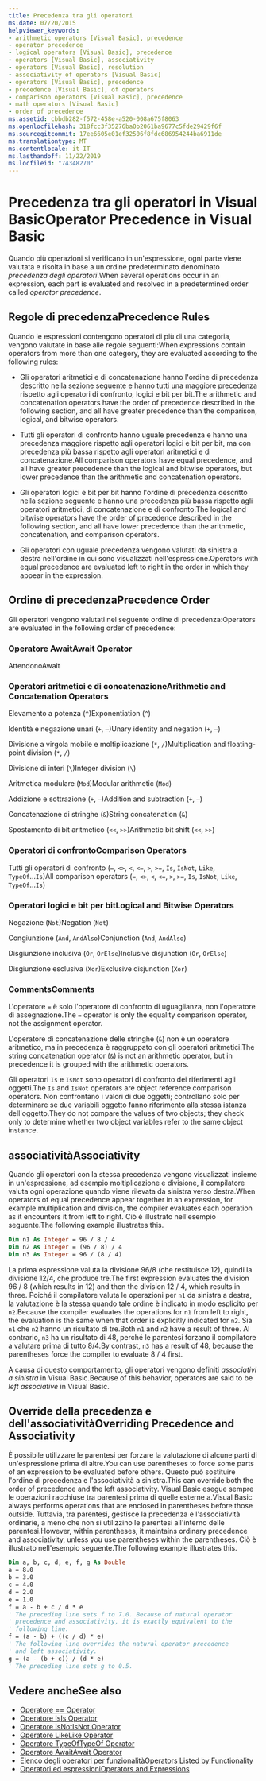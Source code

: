 ```yaml
---
title: Precedenza tra gli operatori
ms.date: 07/20/2015
helpviewer_keywords:
- arithmetic operators [Visual Basic], precedence
- operator precedence
- logical operators [Visual Basic], precedence
- operators [Visual Basic], associativity
- operators [Visual Basic], resolution
- associativity of operators [Visual Basic]
- operators [Visual Basic], precedence
- precedence [Visual Basic], of operators
- comparison operators [Visual Basic], precedence
- math operators [Visual Basic]
- order of precedence
ms.assetid: cbbdb282-f572-458e-a520-008a675f8063
ms.openlocfilehash: 318fcc3f35276ba0b2061ba9677c5fde29429f6f
ms.sourcegitcommit: 17ee6605e01ef32506f8fdc686954244ba6911de
ms.translationtype: MT
ms.contentlocale: it-IT
ms.lasthandoff: 11/22/2019
ms.locfileid: "74348270"
---
```

# <a name="operator-precedence-in-visual-basic"></a><span data-ttu-id="6f710-102">Precedenza tra gli operatori in Visual Basic</span><span class="sxs-lookup"><span data-stu-id="6f710-102">Operator Precedence in Visual Basic</span></span>
<span data-ttu-id="6f710-103">Quando più operazioni si verificano in un'espressione, ogni parte viene valutata e risolta in base a un ordine predeterminato denominato *precedenza degli operatori*.</span><span class="sxs-lookup"><span data-stu-id="6f710-103">When several operations occur in an expression, each part is evaluated and resolved in a predetermined order called *operator precedence*.</span></span>

## <a name="precedence-rules"></a><span data-ttu-id="6f710-104">Regole di precedenza</span><span class="sxs-lookup"><span data-stu-id="6f710-104">Precedence Rules</span></span>
 <span data-ttu-id="6f710-105">Quando le espressioni contengono operatori di più di una categoria, vengono valutate in base alle regole seguenti:</span><span class="sxs-lookup"><span data-stu-id="6f710-105">When expressions contain operators from more than one category, they are evaluated according to the following rules:</span></span>

- <span data-ttu-id="6f710-106">Gli operatori aritmetici e di concatenazione hanno l'ordine di precedenza descritto nella sezione seguente e hanno tutti una maggiore precedenza rispetto agli operatori di confronto, logici e bit per bit.</span><span class="sxs-lookup"><span data-stu-id="6f710-106">The arithmetic and concatenation operators have the order of precedence described in the following section, and all have greater precedence than the comparison, logical, and bitwise operators.</span></span>

- <span data-ttu-id="6f710-107">Tutti gli operatori di confronto hanno uguale precedenza e hanno una precedenza maggiore rispetto agli operatori logici e bit per bit, ma con precedenza più bassa rispetto agli operatori aritmetici e di concatenazione.</span><span class="sxs-lookup"><span data-stu-id="6f710-107">All comparison operators have equal precedence, and all have greater precedence than the logical and bitwise operators, but lower precedence than the arithmetic and concatenation operators.</span></span>

- <span data-ttu-id="6f710-108">Gli operatori logici e bit per bit hanno l'ordine di precedenza descritto nella sezione seguente e hanno una precedenza più bassa rispetto agli operatori aritmetici, di concatenazione e di confronto.</span><span class="sxs-lookup"><span data-stu-id="6f710-108">The logical and bitwise operators have the order of precedence described in the following section, and all have lower precedence than the arithmetic, concatenation, and comparison operators.</span></span>

- <span data-ttu-id="6f710-109">Gli operatori con uguale precedenza vengono valutati da sinistra a destra nell'ordine in cui sono visualizzati nell'espressione.</span><span class="sxs-lookup"><span data-stu-id="6f710-109">Operators with equal precedence are evaluated left to right in the order in which they appear in the expression.</span></span>

## <a name="precedence-order"></a><span data-ttu-id="6f710-110">Ordine di precedenza</span><span class="sxs-lookup"><span data-stu-id="6f710-110">Precedence Order</span></span>
 <span data-ttu-id="6f710-111">Gli operatori vengono valutati nel seguente ordine di precedenza:</span><span class="sxs-lookup"><span data-stu-id="6f710-111">Operators are evaluated in the following order of precedence:</span></span>

### <a name="await-operator"></a><span data-ttu-id="6f710-112">Operatore Await</span><span class="sxs-lookup"><span data-stu-id="6f710-112">Await Operator</span></span>
 <span data-ttu-id="6f710-113">Attendono</span><span class="sxs-lookup"><span data-stu-id="6f710-113">Await</span></span>

### <a name="arithmetic-and-concatenation-operators"></a><span data-ttu-id="6f710-114">Operatori aritmetici e di concatenazione</span><span class="sxs-lookup"><span data-stu-id="6f710-114">Arithmetic and Concatenation Operators</span></span>
 <span data-ttu-id="6f710-115">Elevamento a potenza (`^`)</span><span class="sxs-lookup"><span data-stu-id="6f710-115">Exponentiation (`^`)</span></span>

 <span data-ttu-id="6f710-116">Identità e negazione unari (`+`, `–`)</span><span class="sxs-lookup"><span data-stu-id="6f710-116">Unary identity and negation (`+`, `–`)</span></span>

 <span data-ttu-id="6f710-117">Divisione a virgola mobile e moltiplicazione (`*`, `/`)</span><span class="sxs-lookup"><span data-stu-id="6f710-117">Multiplication and floating-point division (`*`, `/`)</span></span>

 <span data-ttu-id="6f710-118">Divisione di interi (`\`)</span><span class="sxs-lookup"><span data-stu-id="6f710-118">Integer division (`\`)</span></span>

 <span data-ttu-id="6f710-119">Aritmetica modulare (`Mod`)</span><span class="sxs-lookup"><span data-stu-id="6f710-119">Modular arithmetic (`Mod`)</span></span>

 <span data-ttu-id="6f710-120">Addizione e sottrazione (`+`, `–`)</span><span class="sxs-lookup"><span data-stu-id="6f710-120">Addition and subtraction (`+`, `–`)</span></span>

 <span data-ttu-id="6f710-121">Concatenazione di stringhe (`&`)</span><span class="sxs-lookup"><span data-stu-id="6f710-121">String concatenation (`&`)</span></span>

 <span data-ttu-id="6f710-122">Spostamento di bit aritmetico (`<<`, `>>`)</span><span class="sxs-lookup"><span data-stu-id="6f710-122">Arithmetic bit shift (`<<`, `>>`)</span></span>

### <a name="comparison-operators"></a><span data-ttu-id="6f710-123">Operatori di confronto</span><span class="sxs-lookup"><span data-stu-id="6f710-123">Comparison Operators</span></span>
 <span data-ttu-id="6f710-124">Tutti gli operatori di confronto (`=`, `<>`, `<`, `<=`, `>`, `>=`, `Is`, `IsNot`, `Like`, `TypeOf`...`Is`)</span><span class="sxs-lookup"><span data-stu-id="6f710-124">All comparison operators (`=`, `<>`, `<`, `<=`, `>`, `>=`, `Is`, `IsNot`, `Like`, `TypeOf`...`Is`)</span></span>

### <a name="logical-and-bitwise-operators"></a><span data-ttu-id="6f710-125">Operatori logici e bit per bit</span><span class="sxs-lookup"><span data-stu-id="6f710-125">Logical and Bitwise Operators</span></span>
 <span data-ttu-id="6f710-126">Negazione (`Not`)</span><span class="sxs-lookup"><span data-stu-id="6f710-126">Negation (`Not`)</span></span>

 <span data-ttu-id="6f710-127">Congiunzione (`And`, `AndAlso`)</span><span class="sxs-lookup"><span data-stu-id="6f710-127">Conjunction (`And`, `AndAlso`)</span></span>

 <span data-ttu-id="6f710-128">Disgiunzione inclusiva (`Or`, `OrElse`)</span><span class="sxs-lookup"><span data-stu-id="6f710-128">Inclusive disjunction (`Or`, `OrElse`)</span></span>

 <span data-ttu-id="6f710-129">Disgiunzione esclusiva (`Xor`)</span><span class="sxs-lookup"><span data-stu-id="6f710-129">Exclusive disjunction (`Xor`)</span></span>

### <a name="comments"></a><span data-ttu-id="6f710-130">Comments</span><span class="sxs-lookup"><span data-stu-id="6f710-130">Comments</span></span>
 <span data-ttu-id="6f710-131">L'operatore `=` è solo l'operatore di confronto di uguaglianza, non l'operatore di assegnazione.</span><span class="sxs-lookup"><span data-stu-id="6f710-131">The `=` operator is only the equality comparison operator, not the assignment operator.</span></span>

 <span data-ttu-id="6f710-132">L'operatore di concatenazione delle stringhe (`&`) non è un operatore aritmetico, ma in precedenza è raggruppato con gli operatori aritmetici.</span><span class="sxs-lookup"><span data-stu-id="6f710-132">The string concatenation operator (`&`) is not an arithmetic operator, but in precedence it is grouped with the arithmetic operators.</span></span>

 <span data-ttu-id="6f710-133">Gli operatori `Is` e `IsNot` sono operatori di confronto dei riferimenti agli oggetti.</span><span class="sxs-lookup"><span data-stu-id="6f710-133">The `Is` and `IsNot` operators are object reference comparison operators.</span></span> <span data-ttu-id="6f710-134">Non confrontano i valori di due oggetti; controllano solo per determinare se due variabili oggetto fanno riferimento alla stessa istanza dell'oggetto.</span><span class="sxs-lookup"><span data-stu-id="6f710-134">They do not compare the values of two objects; they check only to determine whether two object variables refer to the same object instance.</span></span>

## <a name="associativity"></a><span data-ttu-id="6f710-135">associatività</span><span class="sxs-lookup"><span data-stu-id="6f710-135">Associativity</span></span>
 <span data-ttu-id="6f710-136">Quando gli operatori con la stessa precedenza vengono visualizzati insieme in un'espressione, ad esempio moltiplicazione e divisione, il compilatore valuta ogni operazione quando viene rilevata da sinistra verso destra.</span><span class="sxs-lookup"><span data-stu-id="6f710-136">When operators of equal precedence appear together in an expression, for example multiplication and division, the compiler evaluates each operation as it encounters it from left to right.</span></span> <span data-ttu-id="6f710-137">Ciò è illustrato nell'esempio seguente.</span><span class="sxs-lookup"><span data-stu-id="6f710-137">The following example illustrates this.</span></span>

```vb
Dim n1 As Integer = 96 / 8 / 4
Dim n2 As Integer = (96 / 8) / 4
Dim n3 As Integer = 96 / (8 / 4)
```

 <span data-ttu-id="6f710-138">La prima espressione valuta la divisione 96/8 (che restituisce 12), quindi la divisione 12/4, che produce tre.</span><span class="sxs-lookup"><span data-stu-id="6f710-138">The first expression evaluates the division 96 / 8 (which results in 12) and then the division 12 / 4, which results in three.</span></span> <span data-ttu-id="6f710-139">Poiché il compilatore valuta le operazioni per `n1` da sinistra a destra, la valutazione è la stessa quando tale ordine è indicato in modo esplicito per `n2`.</span><span class="sxs-lookup"><span data-stu-id="6f710-139">Because the compiler evaluates the operations for `n1` from left to right, the evaluation is the same when that order is explicitly indicated for `n2`.</span></span> <span data-ttu-id="6f710-140">Sia `n1` che `n2` hanno un risultato di tre.</span><span class="sxs-lookup"><span data-stu-id="6f710-140">Both `n1` and `n2` have a result of three.</span></span> <span data-ttu-id="6f710-141">Al contrario, `n3` ha un risultato di 48, perché le parentesi forzano il compilatore a valutare prima di tutto 8/4.</span><span class="sxs-lookup"><span data-stu-id="6f710-141">By contrast, `n3` has a result of 48, because the parentheses force the compiler to evaluate 8 / 4 first.</span></span>

 <span data-ttu-id="6f710-142">A causa di questo comportamento, gli operatori vengono definiti *associativi a sinistra* in Visual Basic.</span><span class="sxs-lookup"><span data-stu-id="6f710-142">Because of this behavior, operators are said to be *left associative* in Visual Basic.</span></span>

## <a name="overriding-precedence-and-associativity"></a><span data-ttu-id="6f710-143">Override della precedenza e dell'associatività</span><span class="sxs-lookup"><span data-stu-id="6f710-143">Overriding Precedence and Associativity</span></span>
 <span data-ttu-id="6f710-144">È possibile utilizzare le parentesi per forzare la valutazione di alcune parti di un'espressione prima di altre.</span><span class="sxs-lookup"><span data-stu-id="6f710-144">You can use parentheses to force some parts of an expression to be evaluated before others.</span></span> <span data-ttu-id="6f710-145">Questo può sostituire l'ordine di precedenza e l'associatività a sinistra.</span><span class="sxs-lookup"><span data-stu-id="6f710-145">This can override both the order of precedence and the left associativity.</span></span> <span data-ttu-id="6f710-146">Visual Basic esegue sempre le operazioni racchiuse tra parentesi prima di quelle esterne a.</span><span class="sxs-lookup"><span data-stu-id="6f710-146">Visual Basic always performs operations that are enclosed in parentheses before those outside.</span></span> <span data-ttu-id="6f710-147">Tuttavia, tra parentesi, gestisce la precedenza e l'associatività ordinarie, a meno che non si utilizzino le parentesi all'interno delle parentesi.</span><span class="sxs-lookup"><span data-stu-id="6f710-147">However, within parentheses, it maintains ordinary precedence and associativity, unless you use parentheses within the parentheses.</span></span> <span data-ttu-id="6f710-148">Ciò è illustrato nell'esempio seguente.</span><span class="sxs-lookup"><span data-stu-id="6f710-148">The following example illustrates this.</span></span>

```vb
Dim a, b, c, d, e, f, g As Double
a = 8.0
b = 3.0
c = 4.0
d = 2.0
e = 1.0
f = a - b + c / d * e
' The preceding line sets f to 7.0. Because of natural operator
' precedence and associativity, it is exactly equivalent to the
' following line.
f = (a - b) + ((c / d) * e)
' The following line overrides the natural operator precedence
' and left associativity.
g = (a - (b + c)) / (d * e)
' The preceding line sets g to 0.5.
```

## <a name="see-also"></a><span data-ttu-id="6f710-149">Vedere anche</span><span class="sxs-lookup"><span data-stu-id="6f710-149">See also</span></span>

- [<span data-ttu-id="6f710-150">Operatore =</span><span class="sxs-lookup"><span data-stu-id="6f710-150">= Operator</span></span>](../../../visual-basic/language-reference/operators/assignment-operator.md)
- [<span data-ttu-id="6f710-151">Operatore Is</span><span class="sxs-lookup"><span data-stu-id="6f710-151">Is Operator</span></span>](../../../visual-basic/language-reference/operators/is-operator.md)
- [<span data-ttu-id="6f710-152">Operatore IsNot</span><span class="sxs-lookup"><span data-stu-id="6f710-152">IsNot Operator</span></span>](../../../visual-basic/language-reference/operators/isnot-operator.md)
- [<span data-ttu-id="6f710-153">Operatore Like</span><span class="sxs-lookup"><span data-stu-id="6f710-153">Like Operator</span></span>](../../../visual-basic/language-reference/operators/like-operator.md)
- [<span data-ttu-id="6f710-154">Operatore TypeOf</span><span class="sxs-lookup"><span data-stu-id="6f710-154">TypeOf Operator</span></span>](../../../visual-basic/language-reference/operators/typeof-operator.md)
- [<span data-ttu-id="6f710-155">Operatore Await</span><span class="sxs-lookup"><span data-stu-id="6f710-155">Await Operator</span></span>](../../../visual-basic/language-reference/operators/await-operator.md)
- [<span data-ttu-id="6f710-156">Elenco degli operatori per funzionalità</span><span class="sxs-lookup"><span data-stu-id="6f710-156">Operators Listed by Functionality</span></span>](../../../visual-basic/language-reference/operators/operators-listed-by-functionality.md)
- [<span data-ttu-id="6f710-157">Operatori ed espressioni</span><span class="sxs-lookup"><span data-stu-id="6f710-157">Operators and Expressions</span></span>](../../../visual-basic/programming-guide/language-features/operators-and-expressions/index.md)
